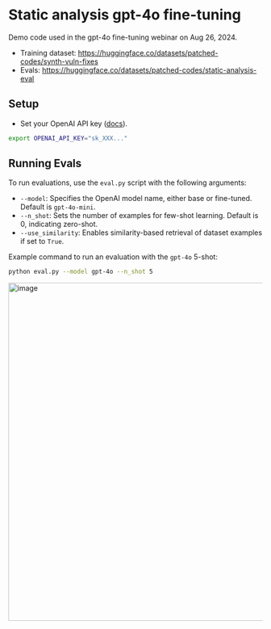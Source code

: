 # Static analysis gpt-4o fine-tuning


Demo code used in the gpt-4o fine-tuning webinar on Aug 26, 2024.

- Training dataset: https://huggingface.co/datasets/patched-codes/synth-vuln-fixes
- Evals: https://huggingface.co/datasets/patched-codes/static-analysis-eval

## Setup

- Set your OpenAI API key ([docs](https://platform.openai.com/docs/quickstart)).

```bash
export OPENAI_API_KEY="sk_XXX..."
```


## Running Evals

To run evaluations, use the `eval.py` script with the following arguments:

- `--model`: Specifies the OpenAI model name, either base or fine-tuned. Default is `gpt-4o-mini`.
- `--n_shot`: Sets the number of examples for few-shot learning. Default is 0, indicating zero-shot.
- `--use_similarity`: Enables similarity-based retrieval of dataset examples if set to `True`.

Example command to run an evaluation with the `gpt-4o` 5-shot:

```bash
python eval.py --model gpt-4o --n_shot 5
```

<img width="670" alt="image" src="https://github.com/user-attachments/assets/679a3505-57f5-4cb1-9e71-695660356ea1">

